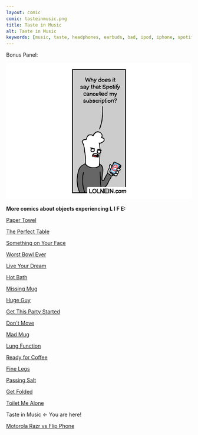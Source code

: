 ```yaml
---
layout: comic
comic: tasteinmusic.png
title: Taste in Music
alt: Taste in Music
keywords: [music, taste, headphones, earbuds, bad, ipod, iphone, spotify, streaming, subscription, airpods, iphone, smartphone]
---
```


Bonus Panel:

![Taste in Music Bonus Panel](/images/tasteinmusic_bonus.png)


__More comics about objects experiencing L I F E:__

[Paper Towel](https://lolnein.com/2017/04/25/papertowel/)

[The Perfect Table](https://lolnein.com/2017/04/30/theperfecttable/)

[Something on Your Face](https://lolnein.com/2017/05/07/somethingonyourface/)

[Worst Bowl Ever](https://lolnein.com/2018/08/02/worstbowlever/)

[Live Your Dream](https://lolnein.com/2018/09/14/liveyourdream/)

[Hot Bath](https://lolnein.com/2019/04/29/hotbath/)

[Missing Mug](https://lolnein.com/2019/09/11/missingmug/)

[Huge Guy](https://lolnein.com/2019/09/16/hugeguy/)

[Get This Party Started](https://lolnein.com/2019/09/30/getthispartystarted/)

[Don't Move](https://lolnein.com/2019/10/20/dontmove/)

[Mad Mug](https://lolnein.com/2019/11/11/madmug/)

[Lung Function](https://lolnein.com/2019/12/17/lungfunction/)

[Ready for Coffee](https://lolnein.com/2020/01/20/readyforcoffee/)

[Fine Legs](https://lolnein.com/2020/02/05/finelegs)

[Passing Salt](https://lolnein.com/2020/02/07/passingsalt/)

[Get Folded](https://lolnein.com/2020/02/12/getfolded)

[Toilet Me Alone](http://lolnein.com/2020/02/22/toiletmealone/)

Taste in Music <- You are here!

[Motorola Razr vs Flip Phone](https://lolnein.com/2019/11/16/motorolarazrvsflipphone/)


